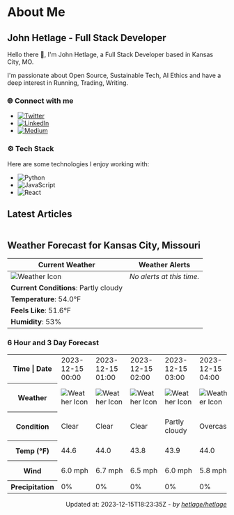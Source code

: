 # About Me

## John Hetlage - Full Stack Developer

Hello there 👋, I'm John Hetlage, a Full Stack Developer based in Kansas City, MO. 

I'm passionate about Open Source, Sustainable Tech, AI Ethics and have a deep interest in Running, Trading, Writing.

### 🌐 Connect with me
- [![Twitter](https://img.shields.io/badge/Twitter-1DA1F2?style=for-the-badge&logo=twitter&logoColor=white)](https://twitter.com/j_hetlage)
- [![LinkedIn](https://img.shields.io/badge/LinkedIn-0077B5?style=for-the-badge&logo=linkedin&logoColor=white)](https://linkedin.com/in/john-hetlage)
- [![Medium](https://img.shields.io/badge/Medium-12100E?style=for-the-badge&logo=medium&logoColor=white)](https://medium.com/@jhetlage)

### ⚙️ Tech Stack
Here are some technologies I enjoy working with:
- ![Python](https://img.shields.io/badge/-Python-05122A?style=flat&logo=Python)
- ![JavaScript](https://img.shields.io/badge/-JavaScript-05122A?style=flat&logo=JavaScript)
- ![React](https://img.shields.io/badge/-React-05122A?style=flat&logo=React)


## Latest Articles

<table>
  <tbody></tbody>
</table>


## Weather Forecast for Kansas City, Missouri

| **Current Weather** | **Weather Alerts** |
|---------------------|--------------------|
| ![Weather Icon](https://cdn.weatherapi.com/weather/64x64/day/116.png) |  _No alerts at this time._  |
| **Current Conditions**: Partly cloudy |  | 
| **Temperature**: 54.0°F |  |
| **Feels Like**: 51.6°F |  |
| **Humidity**: 53% | |

### 6 Hour and 3 Day Forecast

<table>
  <tbody>  
    <tr><th>Time | Date</th><td>2023-12-15 00:00</td><td>2023-12-15 01:00</td><td>2023-12-15 02:00</td><td>2023-12-15 03:00</td><td>2023-12-15 04:00</td><td>2023-12-15 05:00</td><td>2023-12-15</td><td>2023-12-16</td><td>2023-12-17</td></tr>
    <tr><th>Weather</th><td><img src="https://cdn.weatherapi.com/weather/64x64/night/113.png" alt="Weather Icon"></td><td><img src="https://cdn.weatherapi.com/weather/64x64/night/113.png" alt="Weather Icon"></td><td><img src="https://cdn.weatherapi.com/weather/64x64/night/113.png" alt="Weather Icon"></td><td><img src="https://cdn.weatherapi.com/weather/64x64/night/116.png" alt="Weather Icon"></td><td><img src="https://cdn.weatherapi.com/weather/64x64/night/122.png" alt="Weather Icon"></td><td><img src="https://cdn.weatherapi.com/weather/64x64/night/116.png" alt="Weather Icon"></td>
    <td><img src="https://cdn.weatherapi.com/weather/64x64/day/302.png" alt="Weather Icons"</td><td><img src="https://cdn.weatherapi.com/weather/64x64/day/176.png" alt="Weather Icons"</td><td><img src="https://cdn.weatherapi.com/weather/64x64/day/113.png" alt="Weather Icons"</td></tr>
    <tr><th>Condition</th><td>Clear</td><td>Clear</td><td>Clear</td><td>Partly cloudy</td><td>Overcast</td><td>Partly cloudy</td>
    <td>Moderate rain</td><td>Patchy rain possible</td><td>Sunny</td></tr>
    <tr><th>Temp (°F)</th><td>44.6</td><td>44.0</td><td>43.8</td><td>43.9</td><td>44.0</td><td>43.6</td>
    <td>49.1° / 42.4°F</td><td>46.6° / 38.4°F</td><td>52.6° / 34.6°F</td></tr>
    <tr><th>Wind</th><td>6.0 mph</td><td>6.7 mph</td><td>6.5 mph</td><td>6.0 mph</td><td>5.8 mph</td><td>5.8 mph</td>
    <td>7.2 mph</td><td>13.0 mph</td><td>13.2 mph</td></tr>
    <tr><th>Precipitation</th><td>0%</td><td>0%</td><td>0%</td><td>0%</td><td>0%</td><td>0%</td>
    <td>95%</td><td>88%</td><td>0%</td></tr>
  </tbody>
</table>

<div align="right">

Updated at: 2023-12-15T18:23:35Z - *by [hetlage/hetlage](https://github.com/hetlage/hetlage)*

</div>

